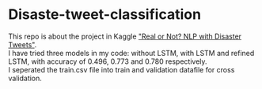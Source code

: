 # Disaste-tweet-classification
This repo is about the project in Kaggle <a href = "https://www.kaggle.com/c/nlp-getting-started">"Real or Not? NLP with Disaster Tweets"</a>.<br>
I have tried three models in my code: without LSTM, with LSTM and refined LSTM, with accuracy of 0.496, 0.773 and 0.780 respectively.<br> 
I seperated the train.csv file into train and validation datafile for cross validation. 
